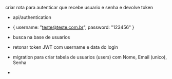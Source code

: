 

criar rota para autenticar que recebe usuario e senha e devolve token

  * api/authentication
  * {
    username: "teste@teste.com.br",
    password: "123456"
  }
  * busca na base de usuarios
  * retonar token JWT com username e data do login

  * migration para criar tabela de usuarios (users) com Nome, Email (unico), Senha
  * 
